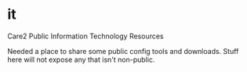 # it
Care2 Public Information Technology Resources

Needed a place to share some public config tools and downloads.
Stuff here will not expose any that isn't non-public.
